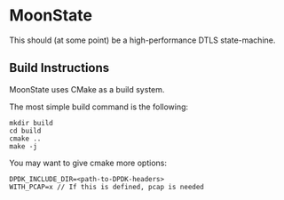# MoonState

This should (at some point) be a high-performance DTLS state-machine.

## Build Instructions

MoonState uses CMake as a build system.

The most simple build command is the following:
```
mkdir build
cd build
cmake ..
make -j
```

You may want to give cmake more options:
```
DPDK_INCLUDE_DIR=<path-to-DPDK-headers>
WITH_PCAP=x // If this is defined, pcap is needed
```
